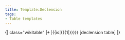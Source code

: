 ```yaml
---
title: Template:Declension
tags:
- Table templates
---
```


{| class="wikitable"
|+
|{{is|{{{1|}}}}} [declension table]
|}